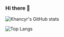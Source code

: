 ### Hi there 👋

![Khancyr's GitHub stats](https://github-readme-stats.vercel.app/api?username=khancyr&show_icons=true)

![Top Langs](https://github-readme-stats.vercel.app/api/top-langs/?username=khancyr)
<!--
**khancyr/khancyr** is a ✨ _special_ ✨ repository because its `README.md` (this file) appears on your GitHub profile.

Here are some ideas to get you started:

- 🔭 I’m currently working on ...
- 🌱 I’m currently learning ...
- 👯 I’m looking to collaborate on ...
- 🤔 I’m looking for help with ...
- 💬 Ask me about ...
- 📫 How to reach me: ...
- 😄 Pronouns: ...
- ⚡ Fun fact: ...
-->
